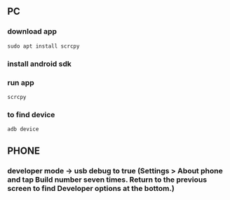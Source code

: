 
## PC 
### download app
    sudo apt install scrcpy
### install android sdk
### run app
    scrcpy
### to find device
    adb device
 
## PHONE
### developer mode -> usb debug to true (Settings > About phone and tap Build number seven times. Return to the previous screen to find Developer options at the bottom.)
